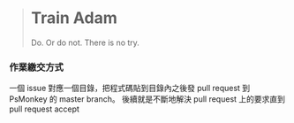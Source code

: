 > # Train Adam #
> Do. Or do not. There is no try.

### 作業繳交方式 ###
一個 issue 對應一個目錄，把程式碼貼到目錄內之後發 pull request 到 PsMonkey 的 master branch。
後續就是不斷地解決 pull request 上的要求直到 pull request accept
